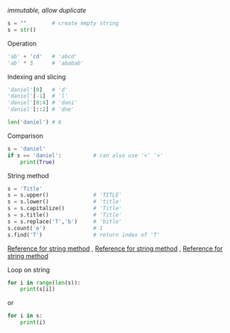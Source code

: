 *immutable, allow duplicate*

```python
s = ""        # create empty string
s = str()
```

Operation
```python
'ab' + 'cd'   # 'abcd'
'ab' * 3      # 'ababab' 
```

Indexing and slicing
```python
'daniel'[0]   # 'd'
'daniel'[-1]  # 'l'
'daniel'[0:4] # 'dani'
'daniel'[::2] # 'dne'

len('daniel') # 6
```

Comparison
```python
s = 'daniel'
if s == 'daniel':          # can also use '<' '>'
	print(True)
```

String method
```python
s = 'Title'
s = s.upper()              # 'TITLE'
s = s.lower()              # 'title'
s = s.capitalize()         # 'Title'
s = s.title()              # 'Title'
s = s.replace('T','b')     # 'bitle' 
s.count('e')               # 1
s.find('T')                # return index of 'T'
```
[Reference for string method](https://www.w3schools.com/python/python_ref_string.asp) , [Reference for string method](https://www.pythonmorsels.com/string-methods/) , [Reference for string method](https://www.pythonmorsels.com/string-methods/)


Loop on string
```python
for i in range(len(s)):
	print(s[i])
```
or
```python
for i in s:
	print(i)
```
